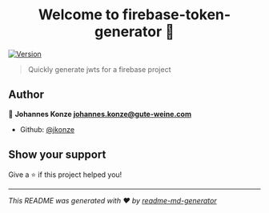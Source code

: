 <h1 align="center">Welcome to firebase-token-generator 👋</h1>
<p>
  <a href="https://www.npmjs.com/package/firebase-token-generator" target="_blank">
    <img alt="Version" src="https://img.shields.io/npm/v/firebase-token-generator.svg">
  </a>
</p>

> Quickly generate jwts for a firebase project

## Author

👤 **Johannes Konze <johannes.konze@gute-weine.com>**

* Github: [@jkonze](https://github.com/jkonze)

## Show your support

Give a ⭐️ if this project helped you!

***
_This README was generated with ❤️ by [readme-md-generator](https://github.com/kefranabg/readme-md-generator)_